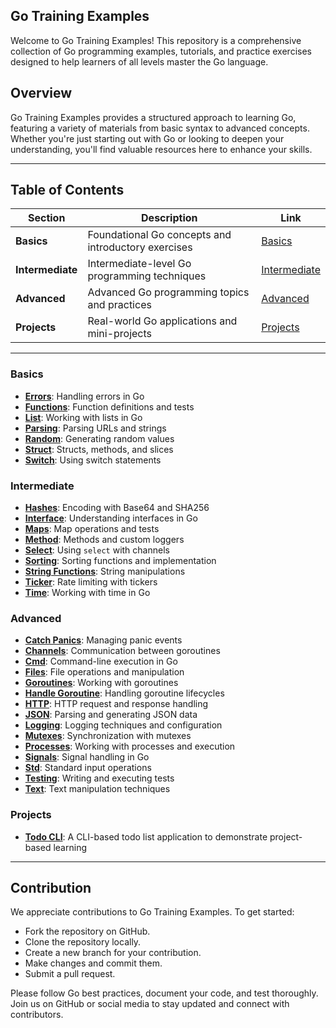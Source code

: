 ## Go Training Examples
Welcome to Go Training Examples! This repository is a comprehensive collection of Go programming examples, tutorials, and practice exercises designed to help learners of all levels master the Go language.

## Overview
Go Training Examples provides a structured approach to learning Go, featuring a variety of materials from basic syntax to advanced concepts. Whether you're just starting out with Go or looking to deepen your understanding, you'll find valuable resources here to enhance your skills.

---

## Table of Contents

| Section       | Description                                               | Link |
|---------------|-----------------------------------------------------------|------|
| **Basics**    | Foundational Go concepts and introductory exercises       | [Basics](#basics) |
| **Intermediate** | Intermediate-level Go programming techniques             | [Intermediate](#intermediate) |
| **Advanced**  | Advanced Go programming topics and practices              | [Advanced](#advanced) |
| **Projects**  | Real-world Go applications and mini-projects              | [Projects](#projects) |

---

### Basics

- **[Errors](./basics/errors)**: Handling errors in Go
- **[Functions](./basics/functions)**: Function definitions and tests
- **[List](./basics/list)**: Working with lists in Go
- **[Parsing](./basics/parsing)**: Parsing URLs and strings
- **[Random](./basics/random)**: Generating random values
- **[Struct](./basics/struct)**: Structs, methods, and slices
- **[Switch](./basics/switch)**: Using switch statements

### Intermediate

- **[Hashes](./intermediate/hashes)**: Encoding with Base64 and SHA256
- **[Interface](./intermediate/interface)**: Understanding interfaces in Go
- **[Maps](./intermediate/maps)**: Map operations and tests
- **[Method](./intermediate/method)**: Methods and custom loggers
- **[Select](./intermediate/select)**: Using `select` with channels
- **[Sorting](./intermediate/sorting)**: Sorting functions and implementation
- **[String Functions](./intermediate/string-functions)**: String manipulations
- **[Ticker](./intermediate/ticker)**: Rate limiting with tickers
- **[Time](./intermediate/time)**: Working with time in Go

### Advanced

- **[Catch Panics](./advanced/catch-panics)**: Managing panic events
- **[Channels](./advanced/channels)**: Communication between goroutines
- **[Cmd](./advanced/cmd)**: Command-line execution in Go
- **[Files](./advanced/files)**: File operations and manipulation
- **[Goroutines](./advanced/goroutines)**: Working with goroutines
- **[Handle Goroutine](./advanced/handle-goroutine)**: Handling goroutine lifecycles
- **[HTTP](./advanced/http)**: HTTP request and response handling
- **[JSON](./advanced/json)**: Parsing and generating JSON data
- **[Logging](./advanced/logging)**: Logging techniques and configuration
- **[Mutexes](./advanced/mutexes)**: Synchronization with mutexes
- **[Processes](./advanced/proccesses)**: Working with processes and execution
- **[Signals](./advanced/signals)**: Signal handling in Go
- **[Std](./advanced/std)**: Standard input operations
- **[Testing](./advanced/testing)**: Writing and executing tests
- **[Text](./advanced/text)**: Text manipulation techniques

### Projects

- **[Todo CLI](./projects/todo-cli)**: A CLI-based todo list application to demonstrate project-based learning

---

## Contribution

We appreciate contributions to Go Training Examples. To get started:

* Fork the repository on GitHub.
* Clone the repository locally.
* Create a new branch for your contribution.
* Make changes and commit them.
* Submit a pull request.

Please follow Go best practices, document your code, and test thoroughly. Join us on GitHub or social media to stay updated and connect with contributors.
